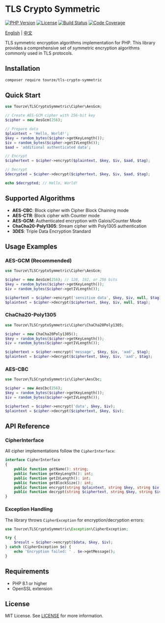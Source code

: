 # TLS Crypto Symmetric

[![PHP Version](https://img.shields.io/badge/php-%5E8.1-777BB4?style=flat-square&logo=php)](https://www.php.net)
[![License](https://img.shields.io/badge/license-MIT-green?style=flat-square)](LICENSE)
[![Build Status](https://img.shields.io/badge/build-passing-brightgreen?style=flat-square)](https://github.com/tourze/php-monorepo)
[![Code Coverage](https://img.shields.io/badge/coverage-100%25-brightgreen?style=flat-square)](https://codecov.io)

[English](README.md) | [中文](README.zh-CN.md)

TLS symmetric encryption algorithms implementation for PHP. This library provides a comprehensive set of symmetric encryption algorithms commonly used in TLS protocols.

## Installation

```bash
composer require tourze/tls-crypto-symmetric
```

## Quick Start

```php
use Tourze\TLSCryptoSymmetric\Cipher\AesGcm;

// Create AES-GCM cipher with 256-bit key
$cipher = new AesGcm(256);

// Prepare data
$plaintext = 'Hello, World!';
$key = random_bytes($cipher->getKeyLength());
$iv = random_bytes($cipher->getIVLength());
$aad = 'additional authenticated data';

// Encrypt
$ciphertext = $cipher->encrypt($plaintext, $key, $iv, $aad, $tag);

// Decrypt
$decrypted = $cipher->decrypt($ciphertext, $key, $iv, $aad, $tag);

echo $decrypted; // Hello, World!
```

## Supported Algorithms

- **AES-CBC**: Block cipher with Cipher Block Chaining mode
- **AES-CTR**: Block cipher with Counter mode
- **AES-GCM**: Authenticated encryption with Galois/Counter Mode
- **ChaCha20-Poly1305**: Stream cipher with Poly1305 authentication
- **3DES**: Triple Data Encryption Standard

## Usage Examples

### AES-GCM (Recommended)

```php
use Tourze\TLSCryptoSymmetric\Cipher\AesGcm;

$cipher = new AesGcm(256); // 128, 192, or 256 bits
$key = random_bytes($cipher->getKeyLength());
$iv = random_bytes($cipher->getIVLength());

$ciphertext = $cipher->encrypt('sensitive data', $key, $iv, null, $tag);
$plaintext = $cipher->decrypt($ciphertext, $key, $iv, null, $tag);
```

### ChaCha20-Poly1305

```php
use Tourze\TLSCryptoSymmetric\Cipher\ChaCha20Poly1305;

$cipher = new ChaCha20Poly1305();
$key = random_bytes($cipher->getKeyLength());
$iv = random_bytes($cipher->getIVLength());

$ciphertext = $cipher->encrypt('message', $key, $iv, 'aad', $tag);
$plaintext = $cipher->decrypt($ciphertext, $key, $iv, 'aad', $tag);
```

### AES-CBC

```php
use Tourze\TLSCryptoSymmetric\Cipher\AesCbc;

$cipher = new AesCbc(256);
$key = random_bytes($cipher->getKeyLength());
$iv = random_bytes($cipher->getIVLength());

$ciphertext = $cipher->encrypt('data', $key, $iv);
$plaintext = $cipher->decrypt($ciphertext, $key, $iv);
```

## API Reference

### CipherInterface

All cipher implementations follow the `CipherInterface`:

```php
interface CipherInterface
{
    public function getName(): string;
    public function getKeyLength(): int;
    public function getIVLength(): int;
    public function getBlockSize(): int;
    public function encrypt(string $plaintext, string $key, string $iv, ?string $aad = null, ?string &$tag = null): string;
    public function decrypt(string $ciphertext, string $key, string $iv, ?string $aad = null, ?string $tag = null): string;
}
```

### Exception Handling

The library throws `CipherException` for encryption/decryption errors:

```php
use Tourze\TLSCryptoSymmetric\Exception\CipherException;

try {
    $result = $cipher->encrypt($data, $key, $iv);
} catch (CipherException $e) {
    echo 'Encryption failed: ' . $e->getMessage();
}
```

## Requirements

- PHP 8.1 or higher
- OpenSSL extension

## License

MIT License. See [LICENSE](LICENSE) for more information.